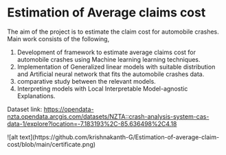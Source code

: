 # Estimation of Average claims cost

The aim of the project is to estimate the claim cost for automobile crashes. Main work consists of the following,
1. Development of framework to estimate average claims cost for automobile crashes using Machine learning learning techniques.
2. Implementation of Generalized linear models with suitable distribution and Artificial
neural network that fits the automobile crashes data.
3. comparative study between the relevant models.
4. Interpreting models with Local Interpretable Model-agnostic Explanations.

Dataset link: https://opendata-nzta.opendata.arcgis.com/datasets/NZTA::crash-analysis-system-cas-data-1/explore?location=-7.183193%2C-85.636498%2C4.18

<p> ![alt text](https://github.com/krishnakanth-G/Estimation-of-average-claim-cost/blob/main/certificate.png) </p>

